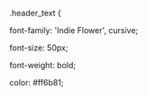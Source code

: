 .header_text {

font-family: 'Indie Flower', cursive;

font-size: 50px;

font-weight: bold;

color: #ff6b81;
